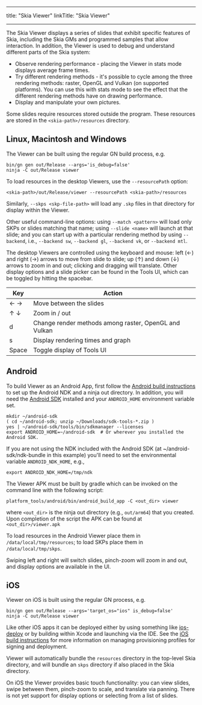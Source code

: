 
---
title: "Skia Viewer"
linkTitle: "Skia Viewer"

---

The Skia Viewer displays a series of slides that exhibit specific features of Skia, including the Skia GMs and programmed samples that allow interaction. In addition, the Viewer is used to debug and understand different parts of the Skia system:

* Observe rendering performance - placing the Viewer in stats mode displays average frame times.
* Try different rendering methods - it's possible to cycle among the three rendering methods: raster, OpenGL and Vulkan (on supported platforms). You can use this with stats mode to see the effect that the different rendering methods have on drawing performance.
* Display and manipulate your own pictures.

Some slides require resources stored outside the program. These resources are stored in the `<skia-path>/resources` directory.

Linux, Macintosh and Windows
----------------------------

The Viewer can be built using the regular GN build process, e.g.

    bin/gn gen out/Release --args='is_debug=false'
    ninja -C out/Release viewer

To load resources in the desktop Viewers, use the `--resourcePath` option:

    <skia-path>/out/Release/viewer --resourcePath <skia-path>/resources

Similarly, `--skps <skp-file-path>` will load any `.skp` files in that directory
for display within the Viewer.

Other useful command-line options: using `--match <pattern>` will load only SKPs or slides
matching that name; using `--slide <name>` will launch at that slide; and you can start up
with a particular rendering method by using `--backend`, i.e., `--backend sw`, `--backend gl`,
`--backend vk`, or `--backend mtl`.

The desktop Viewers are controlled using the keyboard and mouse: left (←) and right
(→) arrows to move from slide to slide; up (↑) and down (↓) arrows to
zoom in and out; clicking and dragging will translate. Other display options and a slide
picker can be found in the Tools UI, which can be toggled by hitting the spacebar.

Key    | Action
-------|-------------
← →    | Move between the slides
↑ ↓    | Zoom in / out
d      | Change render methods among raster, OpenGL and Vulkan
s      | Display rendering times and graph
Space  | Toggle display of Tools UI

Android
-------

To build Viewer as an Android App, first follow the
[Android build instructions](/docs/user/build#android) to set up the
Android NDK and a ninja out directory. In addition, you will need the
[Android SDK](https://developer.android.com/studio/#command-tools) installed and your
`ANDROID_HOME` environment variable set.

    mkdir ~/android-sdk
    ( cd ~/android-sdk; unzip ~/Downloads/sdk-tools-*.zip )
    yes | ~/android-sdk/tools/bin/sdkmanager --licenses
    export ANDROID_HOME=~/android-sdk  # Or wherever you installed the Android SDK.

If you are not using the NDK included with the Android SDK (at ~/android-sdk/ndk-bundle
in this example) you'll need to set the environmental variable `ANDROID_NDK_HOME`, e.g.,

    export ANDROID_NDK_HOME=/tmp/ndk

The Viewer APK must be built by gradle which can be invoked on the command line
with the following script:

    platform_tools/android/bin/android_build_app -C <out_dir> viewer

where `<out_dir>` is the ninja out directory (e.g., `out/arm64`)
that you created. Upon completion of the script the APK
can be found at `<out_dir>/viewer.apk`

To load resources in the Android Viewer place them in
`/data/local/tmp/resources`; to load SKPs place them in `/data/local/tmp/skps`.

Swiping left and right will switch slides, pinch-zoom will zoom in and out, and
display options are available in the UI.

iOS
---

Viewer on iOS is built using the regular GN process, e.g.

    bin/gn gen out/Release --args='target_os="ios" is_debug=false'
    ninja -C out/Release viewer

Like other iOS apps it can be deployed either by using something like
[ios-deploy](https://github.com/ios-control/ios-deploy)
or by building within Xcode and launching via the IDE. See the
[iOS build instructions](https://skia.org/docs/user/build#ios) for more information
on managing provisioning profiles for signing and deployment.

Viewer will
automatically bundle the `resources` directory in the top-level Skia directory,
and will bundle an `skps` directory if also placed in the Skia directory.

On iOS the Viewer provides basic touch functionality: you can view slides,
swipe between them, pinch-zoom to scale, and translate via panning. There is not
yet support for display options or selecting from a list of slides.

